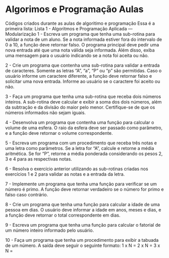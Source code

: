 # Algorimos e Programação Aulas
 Códigos criados durante as aulas de algoritimo e programação
 Essa é a primeira lista:
 Lista 1 - Algoritmos e Programação Aplicada — Modularização
1 - Escreva um programa que tenha uma sub-rotina para validar a nota de um aluno. Se a nota informada estiver fora do intervalo de 0 a 10, a função deve retornar falso. O programa principal deve pedir uma nova entrada até que uma nota válida seja informada. Além disso, exiba uma mensagem para o usuário indicando se a nota foi aceita ou não.


2 - Crie um programa que contenha uma sub-rotina para validar a entrada de caracteres. Somente as letras “A”, “a”, “P” ou “p” são permitidas. Caso o usuário informe um caractere diferente, a função deve retornar falso e solicitar uma nova entrada. Informe ao usuário se o caractere foi aceito ou não.


3 - Faça um programa que tenha uma sub-rotina que receba dois números inteiros. A sub-rotina deve calcular e exibir a soma dos dois números, além da subtração e da divisão do maior pelo menor. Certifique-se de que os números informados não sejam iguais.


4 - Desenvolva um programa que contenha uma função para calcular o volume de uma esfera. O raio da esfera deve ser passado como parâmetro, e a função deve retornar o volume correspondente.


5 - Escreva um programa com um procedimento que receba três notas e uma letra como parâmetros. Se a letra for “A”, calcule e retorne a média aritmética. Se for “P”, retorne a média ponderada considerando os pesos 2, 3 e 4 para as respectivas notas.


6 - Resolva o exercício anterior utilizando as sub-rotinas criadas nos exercícios 1 e 2 para validar as notas e a entrada da letra.


7 - Implemente um programa que tenha uma função para verificar se um número é primo. A função deve retornar verdadeiro se o número for primo e falso caso contrário.


8 - Crie um programa que tenha uma função para calcular a idade de uma pessoa em dias. O usuário deve informar a idade em anos, meses e dias, e a função deve retornar o total correspondente em dias.


9 - Escreva um programa que tenha uma função para calcular o fatorial de um número inteiro informado pelo usuário.


10 - Faça um programa que tenha um procedimento para exibir a tabuada de um número. A saída deve seguir o seguinte formato:
1 x N =
2 x N =
3 x N =


